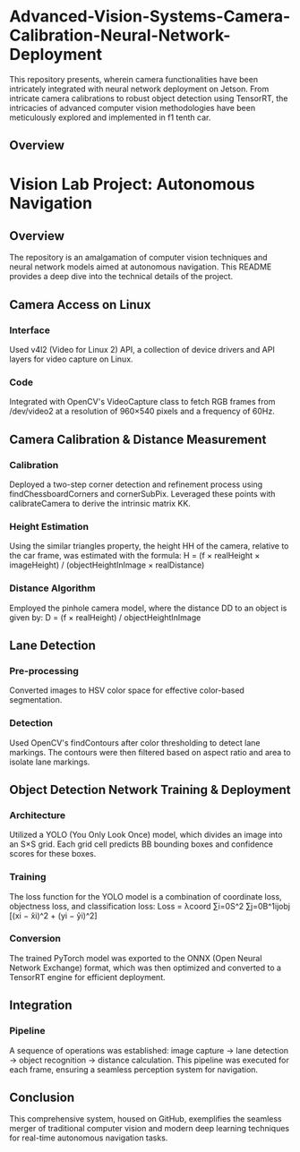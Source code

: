 # Advanced-Vision-Systems-Camera-Calibration-Neural-Network-Deployment
This repository presents, wherein camera functionalities have been intricately integrated with neural network deployment on Jetson. From intricate camera calibrations to robust object detection using TensorRT, the intricacies of advanced computer vision methodologies have been meticulously explored and implemented in f1 tenth car.


## Overview
# Vision Lab Project: Autonomous Navigation

## Overview

The repository is an amalgamation of computer vision techniques and neural network models aimed at autonomous navigation. This README provides a deep dive into the technical details of the project.

## Camera Access on Linux

### Interface

Used v4l2 (Video for Linux 2) API, a collection of device drivers and API layers for video capture on Linux.

### Code

Integrated with OpenCV's VideoCapture class to fetch RGB frames from /dev/video2 at a resolution of 960×540 pixels and a frequency of 60Hz.

## Camera Calibration & Distance Measurement

### Calibration

Deployed a two-step corner detection and refinement process using findChessboardCorners and cornerSubPix. Leveraged these points with calibrateCamera to derive the intrinsic matrix KK.

### Height Estimation

Using the similar triangles property, the height HH of the camera, relative to the car frame, was estimated with the formula:
H = (f × realHeight × imageHeight) / (objectHeightInImage × realDistance)

### Distance Algorithm

Employed the pinhole camera model, where the distance DD to an object is given by:
D = (f × realHeight) / objectHeightInImage

## Lane Detection

### Pre-processing

Converted images to HSV color space for effective color-based segmentation.

### Detection

Used OpenCV's findContours after color thresholding to detect lane markings. The contours were then filtered based on aspect ratio and area to isolate lane markings.

## Object Detection Network Training & Deployment

### Architecture

Utilized a YOLO (You Only Look Once) model, which divides an image into an S×S grid. Each grid cell predicts BB bounding boxes and confidence scores for these boxes.

### Training

The loss function for the YOLO model is a combination of coordinate loss, objectness loss, and classification loss:
Loss = λcoord ∑i=0S^2 ∑j=0B^1ijobj [(xi − x̂i)^2 + (yi − ŷi)^2]

### Conversion

The trained PyTorch model was exported to the ONNX (Open Neural Network Exchange) format, which was then optimized and converted to a TensorRT engine for efficient deployment.

## Integration

### Pipeline

A sequence of operations was established: image capture → lane detection → object recognition → distance calculation. This pipeline was executed for each frame, ensuring a seamless perception system for navigation.

## Conclusion

This comprehensive system, housed on GitHub, exemplifies the seamless merger of traditional computer vision and modern deep learning techniques for real-time autonomous navigation tasks.
